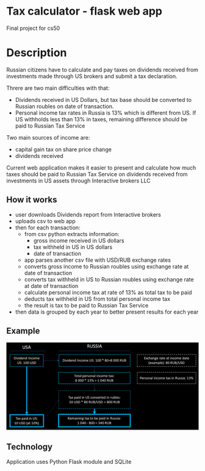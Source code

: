 # Tax calculator - flask web app
 Final project for cs50

# Description
Russian citizens have to calculate and pay taxes on dividends received from investments made through US brokers and submit a tax declaration.

Threre are two main difficulties with that:

* Dividends received in US Dollars, but tax base should be converted to Russian roubles on date of transaction.
* Personal income tax rates in Russia is 13% which is different from US. If US withholds less than 13% in taxes, remaining difference should be paid to Russian Tax Service  

Two main sources of income are:
* capital gain tax on share price change
* dividends received

Current web application makes it easier to present and calculate how much taxes should be paid to Russian Tax Service on dividends received from investments in US assets through Interactive brokers LLC

## How it works
* user downloads Dividends report from Interactive brokers
* uploads csv to web app
* then for each transaction:
    * from csv python extracts information:
        * gross income received in US dollars
        * tax withheld in US in US dollars
        * date of transaction
    * app parses another csv file with USD/RUB exchange rates 
    * converts gross income to Russian roubles using exchange rate at date of transaction
    * converts tax withheld in US to Russian roubles using exchange rate at date of transaction
    * calculate personal income tax at rate of 13% as total tax to be paid
    * deducts tax withheld in US from total personal income tax
    * the result is tax to be paid to Russian Tax Service 
* then data is grouped by each year to better present results for each year

## Example
![](images/scheme.PNG)

## Technology

Application uses Python Flask module and SQLite 


